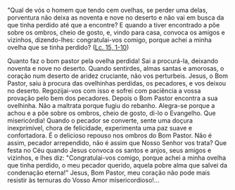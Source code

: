 "Qual de vós o homem que tendo cem ovelhas, se perder uma delas, porventura não deixa as noventa e nove no deserto e não vai em busca da que tinha perdido até que a encontre? E quando a tiver encontrado a põe sobre os ombros, cheio de gosto, e, vindo para casa, convoca os amigos e vizinhos, dizendo-lhes: congratulai-vos comigo, porque achei a minha ovelha que se tinha perdido? ([Lc. 15, 1-10](https://vulgata.online/bible/Lc.15?ed=MS&vfn=MS.Lc.15.1-10:vs))

Quanto faz o bom pastor pela ovelha perdida! Sai a procurá-la, deixando noventa e nove no deserto. Quando sentirdes, almas santas e amorosas, o coração num deserto de aridez cruciante, não vos perturbeis. Jesus, o Bom Pastor, saiu à procura das ovelhinhas perdidas, os pecadores, e vos deixou no deserto. Regozijai-vos com isso e sofrei com paciência a vossa provação pelo bem dos pecadores. Depois o Bom Pastor encontra a sua ovelhinha. Não a maltrata porque fugiu do rebanho. Alegra-se porque a achou e a põe sobre os ombros, cheio de gosto, di-lo o Evangelho. Que misericórdia! Quando o pecador se converte, sente uma doçura inexprimível, chora de felicidade, experimenta uma paz suave e confortadora. É o delicioso repouso nos ombros do Bom Pastor. Não é assim, pecador arrependido, não é assim que Nosso Senhor vos trata? Que festa no Céu quando Jesus convoca os santos e anjos, seus amigos e vizinhos, e lhes diz: "Congratulai-vos comigo, porque achei a minha ovelha que tinha perdido, o meu pecador querido, aquela pobre alma que salvei da condenação eterna!" Jesus, Bom Pastor, meu coração não pode mais resistir às ternuras do Vosso Amor misericordioso!\...